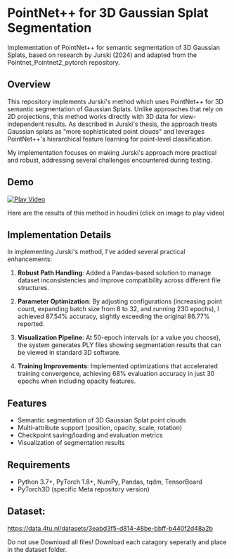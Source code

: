 # PointNet++ for 3D Gaussian Splat Segmentation

Implementation of PointNet++ for semantic segmentation of 3D Gaussian Splats, based on research by Jurski (2024) and adapted from the Pointnet_Pointnet2_pytorch repository.

## Overview

This repository implements Jurski's method which uses PointNet++ for 3D semantic segmentation of Gaussian Splats. Unlike approaches that rely on 2D projections, this method works directly with 3D data for view-independent results. As described in Jurski's thesis, the approach treats Gaussian splats as "more sophisticated point clouds" and leverages PointNet++'s hierarchical feature learning for point-level classification.

My implementation focuses on making Jurski's approach more practical and robust, addressing several challenges encountered during testing.


## Demo

[![Play Video](https://storage.googleapis.com/anmstorage/Master_class/houdini_screen_capture.png)](https://storage.googleapis.com/anmstorage/Master_class/point_net_results.mp4)

Here are the results of this method in houdini (click on image to play video)


## Implementation Details

In implementing Jurski's method, I've added several practical enhancements:

1. **Robust Path Handling**: Added a Pandas-based solution to manage dataset inconsistencies and improve compatibility across different file structures.

2. **Parameter Optimization**: By adjusting configurations (increasing point count, expanding batch size from 8 to 32, and running 230 epochs), I achieved 87.54% accuracy, slightly exceeding the original 86.77% reported.

3. **Visualization Pipeline**: At 50-epoch intervals (or a value you choose), the system generates PLY files showing segmentation results that can be viewed in standard 3D software.

4. **Training Improvements**: Implemented optimizations that accelerated training convergence, achieving 68% evaluation accuracy in just 30 epochs when including opacity features.

## Features
- Semantic segmentation of 3D Gaussian Splat point clouds
- Multi-attribute support (position, opacity, scale, rotation)
- Checkpoint saving/loading and evaluation metrics
- Visualization of segmentation results

## Requirements
- Python 3.7+, PyTorch 1.8+, NumPy, Pandas, tqdm, TensorBoard
- PyTorch3D (specific Meta repository version)

## Dataset:

https://data.4tu.nl/datasets/3eabd3f5-d814-48be-bbff-b440f2d48a2b


Do not use Download all files! Download each catagory seperatly and place in the dataset folder. 
